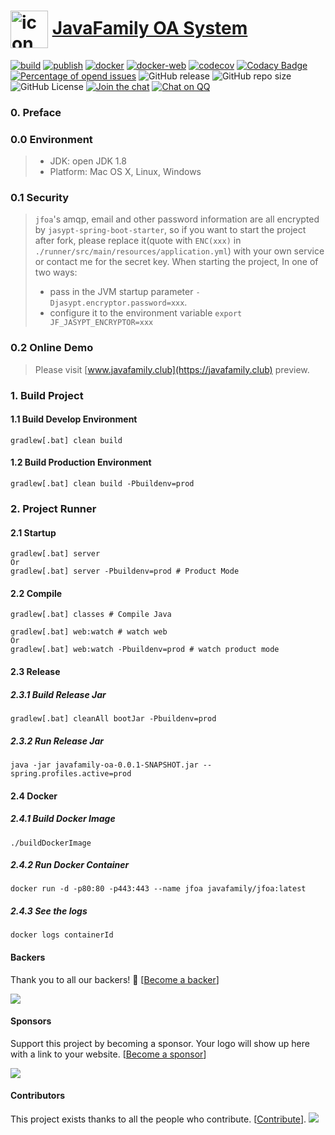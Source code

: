 # <a href="https://javafamilyclub.github.io/jfoa/"><img width="60px" align="center" src="https://s1.ax1x.com/2020/08/28/donrLD.png" alt="icon"/></a> [JavaFamily OA System](https://javafamilyclub.github.io/jfoa) 

[![build](https://github.com/JavaFamilyClub/jfoa/actions/workflows/build.yml/badge.svg)](https://github.com/JavaFamilyClub/jfoa/actions/workflows/build.yml "Build Status")
[![publish](https://github.com/JavaFamilyClub/jfoa/actions/workflows/publish.yml/badge.svg)](https://github.com/JavaFamilyClub/jfoa/actions/workflows/publish.yml "Publish Status")
[![docker](https://github.com/JavaFamilyClub/jfoa/actions/workflows/docker.yml/badge.svg)](https://github.com/JavaFamilyClub/jfoa/actions/workflows/docker.yml "Docker Build Status")
[![docker-web](https://github.com/JavaFamilyClub/jfoa/actions/workflows/docker-web.yml/badge.svg)](https://github.com/JavaFamilyClub/jfoa/actions/workflows/docker-web.yml "Docker web Build Status")
[![codecov](https://codecov.io/gh/JavaFamilyClub/jfoa/branch/master/graph/badge.svg)](https://codecov.io/gh/JavaFamilyClub/jfoa)
[![Codacy Badge](https://app.codacy.com/project/badge/Grade/d107816830da43caa3f4f848dadb72e8)](https://www.codacy.com/gh/JavaFamilyClub/jfoa/dashboard?utm_source=github.com&amp;utm_medium=referral&amp;utm_content=JavaFamilyClub/jfoa&amp;utm_campaign=Badge_Grade)
[![Percentage of opend issues](http://isitmaintained.com/badge/open/javafamilyclub/jfoa.svg)](https://github.com/JavaFamilyClub/jfoa/issues "Percentage of issues still open")
![GitHub release](https://img.shields.io/github/release-pre/JavaFamilyClub/jfoa)
![GitHub repo size](https://img.shields.io/github/repo-size/JavaFamilyClub/jfoa)
![GitHub License](https://img.shields.io/github/license/JavaFamilyClub/jfoa)
[![Join the chat](https://badges.gitter.im/javafamilychat/jfoa.svg)](https://gitter.im/javafamilychat/jfoa?utm_source=badge&utm_medium=badge&utm_campaign=pr-badge&utm_content=badge)
[![Chat on QQ](https://img.shields.io/badge/chat-on%20QQ-ff69b4.svg)](https://jq.qq.com/?_wv=1027&k=d3NIuw7P)

### 0. Preface
### 0.0 Environment

> * JDK: open JDK 1.8
> * Platform: Mac OS X, Linux, Windows

### 0.1 Security

>  `jfoa`'s amqp, email and other password information are all encrypted by `jasypt-spring-boot-starter`, so if you want to start the project after fork, please replace it(quote with `ENC(xxx)` in `./runner/src/main/resources/application.yml`) with your own service or contact me for the secret key.
>  When starting the project, In one of two ways:
>  * pass in the JVM startup parameter `-Djasypt.encryptor.password=xxx`. 
>  * configure it to the environment variable `export JF_JASYPT_ENCRYPTOR=xxx`

### 0.2 Online Demo

> Please visit [www.javafamily.club](https://javafamily.club) preview.

### 1. Build Project
#### 1.1 Build Develop Environment
``` shell script
gradlew[.bat] clean build
```

#### 1.2 Build Production Environment
``` shell script
gradlew[.bat] clean build -Pbuildenv=prod
```

### 2. Project Runner
#### 2.1 Startup
``` shell script
gradlew[.bat] server
Or
gradlew[.bat] server -Pbuildenv=prod # Product Mode
```

#### 2.2 Compile
```shell script
gradlew[.bat] classes # Compile Java 
```

```shell script
gradlew[.bat] web:watch # watch web
Or
gradlew[.bat] web:watch -Pbuildenv=prod # watch product mode
```

#### 2.3 Release
##### 2.3.1 Build Release Jar

```shell script
gradlew[.bat] cleanAll bootJar -Pbuildenv=prod
```

##### 2.3.2 Run Release Jar

```shell script
java -jar javafamily-oa-0.0.1-SNAPSHOT.jar --spring.profiles.active=prod
```

#### 2.4 Docker
##### 2.4.1 Build Docker Image

```shell script
./buildDockerImage
```

##### 2.4.2 Run Docker Container

```shell script
docker run -d -p80:80 -p443:443 --name jfoa javafamily/jfoa:latest
```

##### 2.4.3 See the logs

```shell script
docker logs containerId
```

#### Backers

Thank you to all our backers! 🙏 [[Become a backer](https://opencollective.com/jfoa#backer)]

<a href="https://opencollective.com/jfoa#backer" target="_blank"><img src="https://opencollective.com/jfoa/backer.svg?width=890"></a>

#### Sponsors

Support this project by becoming a sponsor. Your logo will show up here with a link to your website. [[Become a sponsor](https://opencollective.com/jfoa#sponsor)]

<a href="https://opencollective.com/jfoa/sponsor/0/website" target="_blank"><img src="https://opencollective.com/jfoa/sponsor/0/avatar.svg"></a>

#### Contributors

This project exists thanks to all the people who contribute. [[Contribute](CONTRIBUTING.md)].
<a href="https://github.com/JavaFamilyClub/jfoa/graphs/contributors"><img src="https://opencollective.com/jfoa/contributors.svg?width=890" /></a>
